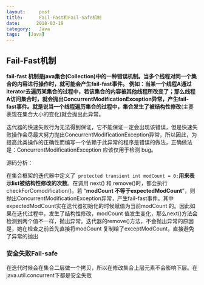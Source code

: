 ```yaml
---
layout:     post
title:      Fail-Fast和Fail-Safe机制
date:      2018-03-19
category:   Java
tags:   [Java]
---
```


## Fail-Fast机制

**fail-fast 机制是java集合(Collection)中的一种错误机制。**当多个线程对同一个集合的内容进行操作时，就可能会产生fail-fast事件。
例如：当某一个线程A通过iterator去遍历某集合的过程中，若该集合的内容被其他线程所改变了；那么线程A访问集合时，就会抛出ConcurrentModificationException异常，产生fail-fast事件。就是说当一个线程遍历集合的过程中，集合发生了**被结构性修改**(主要表现在集合大小的变化)就会抛出此异常。

迭代器的快速失败行为无法得到保证，它不能保证一定会出现该错误，但是快速失败操作会尽最大努力抛出ConcurrentModificationException异常，所以因此，为提高此类操作的正确性而编写一个依赖于此异常的程序是错误的做法，正确做法是：ConcurrentModificationException 应该仅用于检测 bug。

源码分析：

在集合框架的迭代器中定义了` protected transient int modCount = 0;`**用来表示list被结构性修改的次数**。在调用 next() 和 remove()时，都会执行 checkForComodification()。若 “**modCount 不等于expectedModCount**”，则抛出ConcurrentModificationException异常，产生fail-fast事件。其中expectedModCount实在迭代器初始化的时候赋值为当前modCount 的。因此如果在迭代过程中，发生了结构性修改，modCount 值发生变化，那么next()方法会检测到两个值不一样，抛出异常。迭代器的remove()方法，不会抛出异常的原因是，她在检查之前首先直接将modCount 复制给了exceptModCount，直接避免了异常的抛出 

### 安全失败Fail-safe

在迭代时候会在集合二层做一个拷贝，所以在修改集合上层元素不会影响下层。在java.util.concurrent下都是安全失败